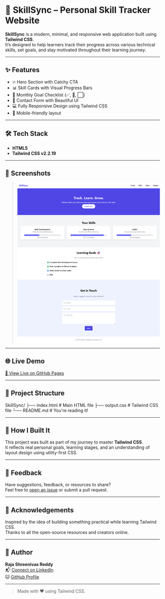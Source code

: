 # 🚀 SkillSync – Personal Skill Tracker Website

**SkillSync** is a modern, minimal, and responsive web application built using **Tailwind CSS**.  
It’s designed to help learners track their progress across various technical skills, set goals, and stay motivated throughout their learning journey.

---

## ✨ Features

- 🔥 Hero Section with Catchy CTA
- 📊 Skill Cards with Visual Progress Bars
- 🎯 Monthly Goal Checklist (✅, 🔄, ⬜)
- 📩 Contact Form with Beautiful UI
- 💻 Fully Responsive Design using Tailwind CSS
- 📱 Mobile-friendly layout

---

## 🛠️ Tech Stack

- **HTML5**
- **Tailwind CSS v2.2.19**

---

## 📸 Screenshots

> ![SkillSync Preview](preview.png)


---

## 🌐 Live Demo

[🔗 View Live on GitHub Pages](https://your-username.github.io/SkillSync)

---

## 📁 Project Structure

SkillSync/
├── index.html # Main HTML file
├── output.css # Tailwind CSS file
└── README.md # You're reading it!

---

## 📌 How I Built It

This project was built as part of my journey to master **Tailwind CSS**.  
It reflects real personal goals, learning stages, and an understanding of layout design using utility-first CSS.

---

## 📣 Feedback

Have suggestions, feedback, or resources to share?  
Feel free to [open an issue](https://github.com/your-username/SkillSync/issues) or submit a pull request.

---

## 🙌 Acknowledgements

Inspired by the idea of building something practical while learning Tailwind CSS.  
Thanks to all the open-source resources and creators online.

---

## 📍 Author

**Raja Shreenivas Reddy**  
📬 [Connect on LinkedIn](https://www.linkedin.com/in/raja-shreenivas-reddy-472265304?lipi=urn%3Ali%3Apage%3Ad_flagship3_profile_view_base_contact_details%3BB18deLASRsSm%2BJmyg2N35w%3D%3D)  
🐱 [GitHub Profile](https://github.com/RAJASHREENIVASREDDY)

---

> Made with ❤️ using Tailwind CSS.
